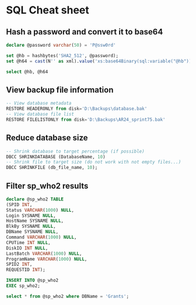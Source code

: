 # SQL Cheat sheet

## Hash a password and convert it to base64

```sql
declare @password varchar(50) = 'P@ssw0rd'

set @hb = hashbytes('SHA2_512', @password);
set @h64 = cast(N'' as xml).value('xs:base64Binary(sql:variable("@hb"))', 'varchar(128)');

select @hb, @h64
```

## View backup file information

```sql
-- View database metadata
RESTORE HEADERONLY from disk='D:\Backups\database.bak'
-- View database file list
RESTORE FILELISTONLY from disk='D:\Backups\AR24_sprint75.bak'
```

## Reduce database size

```sql
-- Shrink database to target percentage (if possible)
DBCC SHRINKDATABASE (DatabaseName, 10)
-- Shrink file to target size (do not work with not empty files...)
DBCC SHRINKFILE (db_file_name, 10);
```
## Filter sp_who2 results

```sql
declare @sp_who2 TABLE
(SPID INT, 
Status VARCHAR(1000) NULL, 
Login SYSNAME NULL, 
HostName SYSNAME NULL, 
BlkBy SYSNAME NULL, 
DBName SYSNAME NULL, 
Command VARCHAR(1000) NULL, 
CPUTime INT NULL, 
DiskIO INT NULL, 
LastBatch VARCHAR(1000) NULL, 
ProgramName VARCHAR(1000) NULL, 
SPID2 INT,
REQUESTID INT);

INSERT INTO @sp_who2
EXEC sp_who2;

select * from @sp_who2 where DBName = 'Grants';
```
